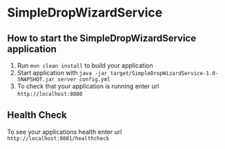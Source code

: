 # SimpleDropWizardService

How to start the SimpleDropWizardService application
---

1. Run `mvn clean install` to build your application
1. Start application with `java -jar target/SimpleDropWizardService-1.0-SNAPSHOT.jar server config.yml`
1. To check that your application is running enter url `http://localhost:8080`

Health Check
---

To see your applications health enter url `http://localhost:8081/healthcheck`
